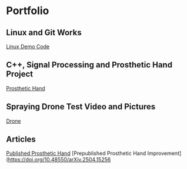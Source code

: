 # Portfolio

## Linux and Git Works

[Linux Demo Code](https://github.com/CanGitArchive/linux-git-demo)

## C++, Signal Processing and Prosthetic Hand Project

[Prosthetic Hand](https://github.com/CanGitArchive/Prosthetic-Hand-Single-EMG-Multi-Pattern)

## Spraying Drone Test Video and Pictures

[Drone](https://github.com/CanGitArchive/Drone-Test)

## Articles

[Published Prosthetic Hand](https://as-proceeding.com/index.php/ijanser/article/view/1728)
[Prepublished Prosthetic Hand Improvement](https://doi.org/10.48550/arXiv.2504.15256 
